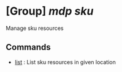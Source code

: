 # [Group] _mdp sku_

Manage sku resources

## Commands

- [list](/Commands/mdp/sku/_list.md)
: List sku resources in given location
